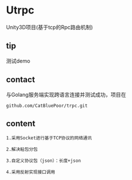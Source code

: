 # Utrpc
Unity3D项目(基于tcp的Rpc路由机制)
## tip
测试demo
## contact
与Golang服务端实现跨语言连接并测试成功，项目在
```
github.com/CatBluePoor/trpc.git
```
## content
```
1.采用Socket进行基于TCP协议的网络通讯
```
```
2.解决粘包分包
```
```
3.自定义协议包（json）：长度+json
```
```
4.采用反射实现接口调用
```
